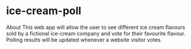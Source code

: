 # ice-cream-poll
About This web app will allow the user to see different ice cream flavours sold by a fictional ice-cream company and vote for their favourite flavour. Polling results will be updated whenever a website visitor votes.
